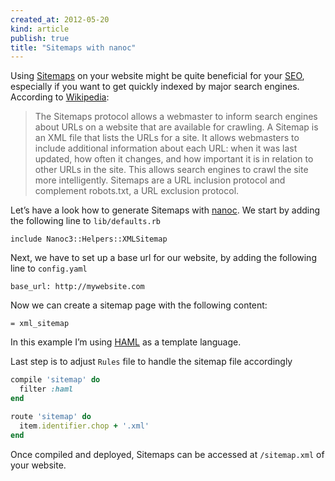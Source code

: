 ```yaml
---
created_at: 2012-05-20 
kind: article
publish: true
title: "Sitemaps with nanoc"
---
```


Using [Sitemaps](http://www.sitemaps.org/) on your website might be quite beneficial for your [SEO](http://en.wikipedia.org/wiki/Search_engine_optimization), especially if you want to get quickly indexed by major search engines. According to [Wikipedia](http://en.wikipedia.org/wiki/Google_Sitemaps):

> The Sitemaps protocol allows a webmaster to inform search engines about URLs on a website that are available for crawling. A Sitemap is an XML file that lists the URLs for a site. It allows webmasters to include additional information about each URL: when it was last updated, how often it changes, and how important it is in relation to other URLs in the site. This allows search engines to crawl the site more intelligently. Sitemaps are a URL inclusion protocol and complement robots.txt, a URL exclusion protocol.

Let’s have a look how to generate Sitemaps with [nanoc](http://nanoc.stoneship.org/). We start by adding the following line to `lib/defaults.rb`

```
include Nanoc3::Helpers::XMLSitemap
````

Next, we have to set up a base url for our website, by adding the following line to `config.yaml`

```
base_url: http://mywebsite.com
```

Now we can create a sitemap page with the following content:

```
= xml_sitemap
```

In this example I’m using [HAML](http://haml.info/) as a template language.  

Last step is to adjust `Rules` file to handle the sitemap file accordingly

``` ruby
compile 'sitemap' do
  filter :haml
end

route 'sitemap' do
  item.identifier.chop + '.xml'
end
```

Once compiled and deployed, Sitemaps can be accessed at `/sitemap.xml` of your website.
